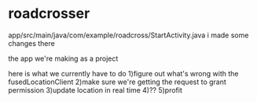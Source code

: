 # roadcrosser

app/src/main/java/com/example/roadcross/StartActivity.java i made some changes there

the app we're making as a project

here is what we currently have to do
1)figure out what's wrong with the fusedLocationClient
2)make sure we're getting the request to grant permission
3)update location in real time
4)??
5)profit

